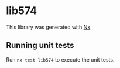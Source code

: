# lib574

This library was generated with [Nx](https://nx.dev).

## Running unit tests

Run `nx test lib574` to execute the unit tests.
